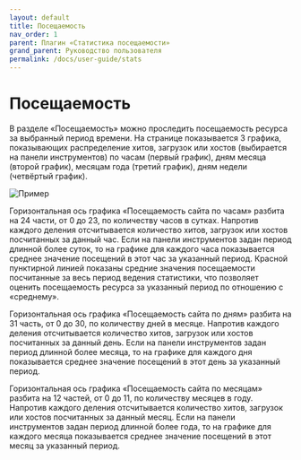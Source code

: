 ```yaml
---
layout: default
title: Посещаемость
nav_order: 1
parent: Плагин «Статистика посещаемости»
grand_parent: Руководство пользователя
permalink: /docs/user-guide/stats
---
```


# Посещаемость

В разделе «Посещаемость» можно проследить посещаемость ресурса за выбранный период времени. На странице показывается 3 графика, показывающих распределение хитов, загрузок или хостов (выбирается на панели инструментов) по часам (первый график), дням месяца (второй график), месяцам года (третий график), дням недели (четвёртый график).

![Пример]({{site.baseurl}}/images/p-1.png)

Горизонтальная ось графика «Посещаемость сайта по часам» разбита на 24 части, от 0 до 23, по количеству часов в сутках. Напротив каждого деления отсчитывается количество хитов, загрузок или хостов посчитанных за данный час. Если на панели инструментов задан период длинной более суток, то на графике для каждого часа показывается среднее значение посещений в этот час за указанный период. Красной пунктирной линией показаны средние значения посещаемости посчитанные за весь период ведения статистики, что позволяет оценить посещаемость ресурса за указанный период по отношению с «среднему».

Горизонтальная ось графика «Посещаемость сайта по дням» разбита на 31 часть, от 0 до 30, по количеству дней в месяце. Напротив каждого деления отсчитывается количество хитов, загрузок или хостов посчитанных за данный день. Если на панели инструментов задан период длинной более месяца, то на графике для каждого дня показывается среднее значение посещений в этот день за указанный период.

Горизонтальная ось графика «Посещаемость сайта по месяцам» разбита на 12 частей, от 0 до 11, по количеству месяцев в году. Напротив каждого деления отсчитывается количество хитов, загрузок или хостов посчитанных за данный месяц. Если на панели инструментов задан период длинной более года, то на графике для каждого месяца показывается среднее значение посещений в этот месяц за указанный период.